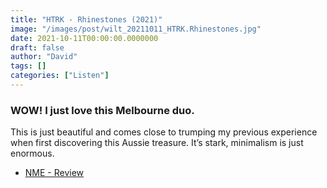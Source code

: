 ```yaml
---
title: "HTRK - Rhinestones (2021)"
image: "/images/post/wilt_20211011_HTRK.Rhinestones.jpg"
date: 2021-10-11T00:00:00.0000000
draft: false
author: "David"
tags: []
categories: ["Listen"]
---
```

### WOW! I just love this Melbourne duo.

 This is just beautiful and comes close to trumping my previous experience when first discovering this Aussie treasure. It’s stark, minimalism is just enormous.

-  [NME - Review](https://www.nme.com/en_au/reviews/album/htrk-rhinestones-review-3047159)